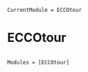 ```@meta
CurrentModule = ECCOtour
```

# ECCOtour

```@index
```

```@autodocs
Modules = [ECCOtour]
```
